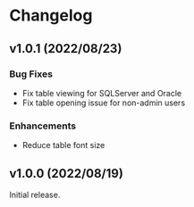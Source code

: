 # Changelog
## v1.0.1 (2022/08/23)
### Bug Fixes
- Fix table viewing for SQLServer and Oracle
- Fix table opening issue for non-admin users

### Enhancements
- Reduce table font size

## v1.0.0 (2022/08/19)
Initial release.